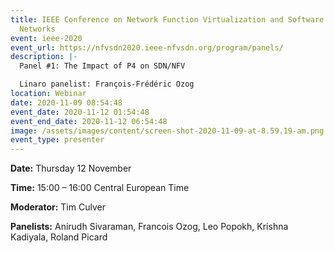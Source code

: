 ```yaml
---
title: IEEE Conference on Network Function Virtualization and Software Defined
  Networks
event: ieee-2020
event_url: https://nfvsdn2020.ieee-nfvsdn.org/program/panels/
description: |-
  Panel #1: The Impact of P4 on SDN/NFV

  Linaro panelist: François-Frédéric Ozog 
location: Webinar
date: 2020-11-09 08:54:48
event_date: 2020-11-12 01:54:48
event_end_date: 2020-11-12 06:54:48
image: /assets/images/content/screen-shot-2020-11-09-at-8.59.19-am.png
event_type: presenter
---
```

**Date:** Thursday 12 November

**Time:** 15:00 – 16:00 Central European Time

**Moderator:** Tim Culver

**Panelists:** Anirudh Sivaraman, Francois Ozog, Leo Popokh, Krishna Kadiyala, Roland Picard